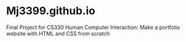 # Mj3399.github.io

Final Project for CS330 Human Computer Interaction: Make a portfolio website with HTML and CSS from scratch
